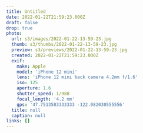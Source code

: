 ```yaml
---
title: Untitled
date: 2022-01-22T21:59:23.000Z
draft: false
drop: true
photo:
  url: s3/images/2022-01-22-13-59-23.jpg
  thumb: s3/thumbs/2022-01-22-13-59-23.jpg
  preview: s3/previews/2022-01-22-13-59-23.jpg
  created: 2022-01-22T21:59:23.000Z
  exif:
    make: Apple
    model: 'iPhone 12 mini'
    lens: 'iPhone 12 mini back camera 4.2mm f/1.6'
    iso: 125
    aperture: 1.6
    shutter_speed: 1/988
    focal_length: '4.2 mm'
    gps: '47.7513583333333 -122.082030555556'
  title: null
  caption: null
links: []
---
```

